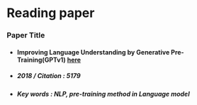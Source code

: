 # Reading paper

### Paper Title
 - #### Improving Language Understanding by Generative Pre-Training(GPTv1) [here](https://www.cs.ubc.ca/~amuham01/LING530/papers/radford2018improving.pdf)
 - ##### 2018 / Citation : 5179
 - ##### Key words : NLP, pre-training method in Language model

